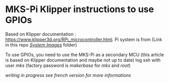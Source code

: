# MKS-Pi Klipper instructions to use GPIOs

Based on Klipper documentation : https://www.klipper3d.org/RPi_microcontroller.html.
Pi system is from (Link in this repo [*System Images*](/System_Images/README.md) folder)

To use GPIOs, you need to use the MKS-Pi as a secondary MCU (this article is based on Klipper documentation and maybe not up to date)
log ssh with user *mks*  (factory password is *makerbase* for *mks* and *root*)


*writing in progress see french version for more informations*